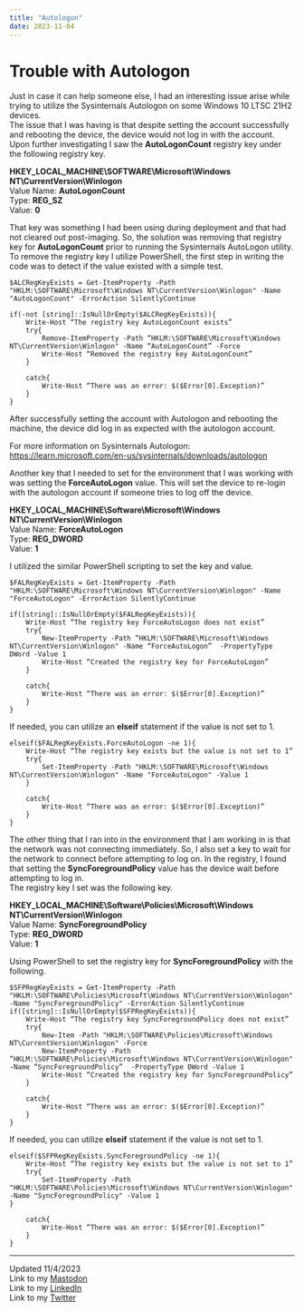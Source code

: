 ```yaml
---
title: "Autologon"
date: 2023-11-04
---
```

# Trouble with Autologon
Just in case it can help someone else, I had an interesting issue arise while trying to utilize the Sysinternals Autologon on some Windows 10 LTSC 21H2 devices.\
The issue that I was having is that despite setting the account successfully and rebooting the device, the device would not log in with the account. Upon further investigating I saw the **AutoLogonCount** registry key under the following registry key.

**HKEY_LOCAL_MACHINE\SOFTWARE\Microsoft\Windows NT\CurrentVersion\Winlogon**\
Value Name: **AutoLogonCount**\
Type: **REG_SZ**\
Value: **0**

That key was something I had been using during deployment and that had not cleared out post-imaging. So, the solution was removing that registry key for **AutoLogonCount** prior to running the Sysinternals AutoLogon utility.
To remove the registry key I utilize PowerShell, the first step in writing the code was to detect if the value existed with a simple test.
```
$ALCRegKeyExists = Get-ItemProperty -Path "HKLM:\SOFTWARE\Microsoft\Windows NT\CurrentVersion\Winlogon" -Name "AutoLogonCount" -ErrorAction SilentlyContinue

if(-not [string]::IsNullOrEmpty($ALCRegKeyExists)){
	Write-Host “The registry key AutoLogonCount exists”
	try{
	    Remove-ItemProperty -Path “HKLM:\SOFTWARE\Microsoft\Windows NT\CurrentVersion\Winlogon" -Name “AutoLogonCount” -Force
        Write-Host “Removed the registry key AutoLogonCount”
    }

    catch{
	    Write-Host “There was an error: $($Error[0].Exception)”
    }
}
```

After successfully setting the account with Autologon and rebooting the machine, the device did log in as expected with the autologon account.

For more information on Sysinternals Autologon:
https://learn.microsoft.com/en-us/sysinternals/downloads/autologon

Another key that I needed to set for the environment that I was working with was setting the **ForceAutoLogon** value. This will set the device to re-login with the autologon account if someone tries to log off the device.

**HKEY_LOCAL_MACHINE\Software\Microsoft\Windows NT\CurrentVersion\Winlogon**\
Value Name: **ForceAutoLogon**\
Type: **REG_DWORD**\
Value: **1**

I utilized the similar PowerShell scripting to set the key and value.
```
$FALRegKeyExists = Get-ItemProperty -Path "HKLM:\SOFTWARE\Microsoft\Windows NT\CurrentVersion\Winlogon" -Name "ForceAutoLogon" -ErrorAction SilentlyContinue

if([string]::IsNullOrEmpty($FALRegKeyExists)){
	Write-Host “The registry key ForceAutoLogon does not exist”
	try{
	    New-ItemProperty -Path “HKLM:\SOFTWARE\Microsoft\Windows NT\CurrentVersion\Winlogon" -Name “ForceAutoLogon”  -PropertyType DWord -Value 1
        Write-Host “Created the registry key for ForceAutoLogon”
    }

    catch{
	    Write-Host “There was an error: $($Error[0].Exception)”
    }
}
```
If needed, you can utilize an **elseif** statement if the value is not set to 1.
```
elseif($FALRegKeyExists.ForceAutoLogon -ne 1){
	Write-Host “The registry key exists but the value is not set to 1”
	try{
		Set-ItemProperty -Path "HKLM:\SOFTWARE\Microsoft\Windows NT\CurrentVersion\Winlogon" -Name "ForceAutoLogon" -Value 1
    }

    catch{
	    Write-Host “There was an error: $($Error[0].Exception)”
    }
}
```
The other thing that I ran into in the environment that I am working in is that the network was not connecting immediately. So, I also set a key to wait for the network to connect before attempting to log on. In the registry, I found that setting the **SyncForegroundPolicy** value has the device wait before attempting to log in.\
The registry key I set was the following key.

**HKEY_LOCAL_MACHINE\Software\Policies\Microsoft\Windows NT\CurrentVersion\Winlogon**\
Value Name: **SyncForegroundPolicy**\
Type: **REG_DWORD**\
Value: **1**

Using PowerShell to set the registry key for **SyncForegroundPolicy** with the following.
```
$SFPRegKeyExists = Get-ItemProperty -Path "HKLM:\SOFTWARE\Policies\Microsoft\Windows NT\CurrentVersion\Winlogon" -Name "SyncForegroundPolicy" -ErrorAction SilentlyContinue
if([string]::IsNullOrEmpty($SFPRegKeyExists)){
	Write-Host “The registry key SyncForegroundPolicy does not exist”
	try{
	    New-Item -Path "HKLM:\SOFTWARE\Policies\Microsoft\Windows NT\CurrentVersion\Winlogon" -Force
        New-ItemProperty -Path “HKLM:\SOFTWARE\Policies\Microsoft\Windows NT\CurrentVersion\Winlogon" -Name “SyncForegroundPolicy”  -PropertyType DWord -Value 1
        Write-Host “Created the registry key for SyncForegroundPolicy”
    }

    catch{
	    Write-Host “There was an error: $($Error[0].Exception)”
    }
}
```
If needed, you can utilize **elseif** statement if the value is not set to 1.
```
elseif($SFPRegKeyExists.SyncForegroundPolicy -ne 1){
	Write-Host “The registry key exists but the value is not set to 1”
	try{
		Set-ItemProperty -Path "HKLM:\SOFTWARE\Policies\Microsoft\Windows NT\CurrentVersion\Winlogon" -Name "SyncForegroundPolicy" -Value 1
}

    catch{
	    Write-Host “There was an error: $($Error[0].Exception)”
    }
}
```
---
Updated 11/4/2023\
Link to my <a rel="me" href="https://tech.lgbt/@NathanHamblin_MI6">Mastodon</a>\
Link to my <a rel="me" href="https://www.linkedin.com/in/nathan-hamblin">LinkedIn</a>\
Link to my <a href="https://twitter.com/NathanHamblin8" rel="me">Twitter</a>
